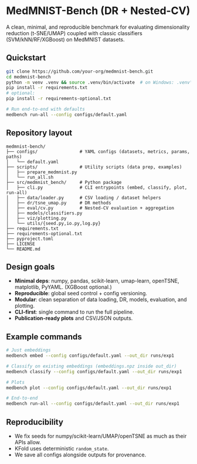 # MedMNIST-Bench (DR + Nested-CV)

A clean, minimal, and reproducible benchmark for evaluating dimensionality reduction (t-SNE/UMAP)
coupled with classic classifiers (SVM/kNN/RF/XGBoost) on MedMNIST datasets.

## Quickstart

```bash
git clone https://github.com/your-org/medmnist-bench.git
cd medmnist-bench
python -m venv .venv && source .venv/bin/activate  # on Windows: .venv\Scripts\activate
pip install -r requirements.txt
# optional:
pip install -r requirements-optional.txt

# Run end-to-end with defaults
medbench run-all --config configs/default.yaml
```

## Repository layout
```text
medmnist-bench/
├── configs/                # YAML configs (datasets, metrics, params, paths)
│   └── default.yaml
├── scripts/                # Utility scripts (data prep, examples)
│   ├── prepare_medmnist.py
│   └── run_all.sh
├── src/medmnist_bench/     # Python package
│   ├── cli.py              # CLI entrypoints (embed, classify, plot, run-all)
│   ├── data/loader.py      # CSV loading / dataset helpers
│   ├── dr/tsne_umap.py     # DR methods
│   ├── eval/cv.py          # Nested-CV evaluation + aggregation
│   ├── models/classifiers.py
│   ├── viz/plotting.py
│   └── utils/{seed.py,io.py,log.py}
├── requirements.txt
├── requirements-optional.txt
├── pyproject.toml
├── LICENSE
└── README.md
```

## Design goals
- **Minimal deps**: numpy, pandas, scikit-learn, umap-learn, openTSNE, matplotlib, PyYAML. (XGBoost optional.)
- **Reproducible**: global seed control + config versioning.
- **Modular**: clean separation of data loading, DR, models, evaluation, and plotting.
- **CLI-first**: single command to run the full pipeline.
- **Publication-ready plots** and CSV/JSON outputs.

## Example commands
```bash
# Just embeddings
medbench embed --config configs/default.yaml --out_dir runs/exp1

# Classify on existing embeddings (embeddings.npz inside out_dir)
medbench classify --config configs/default.yaml --out_dir runs/exp1

# Plots
medbench plot --config configs/default.yaml --out_dir runs/exp1

# End-to-end
medbench run-all --config configs/default.yaml --out_dir runs/exp1
```

## Reproducibility
- We fix seeds for numpy/scikit-learn/UMAP/openTSNE as much as their APIs allow.
- KFold uses deterministic `random_state`.
- We save all configs alongside outputs for provenance.
